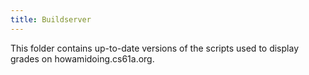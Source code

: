 ```yaml
---
title: Buildserver
---
```


This folder contains up-to-date versions of the scripts used to display grades on howamidoing.cs61a.org.
